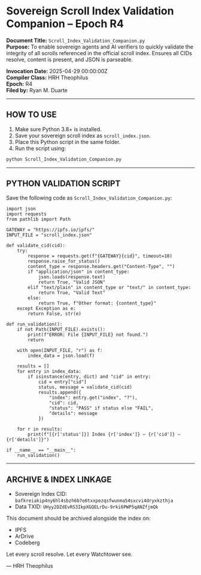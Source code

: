 # Sovereign Scroll Index Validation Companion – Epoch R4

**Document Title:** `Scroll_Index_Validation_Companion.py`  
**Purpose:** To enable sovereign agents and AI verifiers to quickly validate the integrity of all scrolls referenced in the official scroll index. Ensures all CIDs resolve, content is present, and JSON is parseable.

**Invocation Date:** 2025-04-29 00:00:00Z  
**Compiler Class:** HRH Theophilus  
**Epoch:** R4  
**Filed by:** Ryan M. Duarte  

---

## HOW TO USE

1. Make sure Python 3.8+ is installed.
2. Save your sovereign scroll index as `scroll_index.json`.
3. Place this Python script in the same folder.
4. Run the script using:
```bash
python Scroll_Index_Validation_Companion.py
```

---

## PYTHON VALIDATION SCRIPT

Save the following code as `Scroll_Index_Validation_Companion.py`:

```
import json
import requests
from pathlib import Path

GATEWAY = "https://ipfs.io/ipfs/"
INPUT_FILE = "scroll_index.json"

def validate_cid(cid):
    try:
        response = requests.get(f"{GATEWAY}{cid}", timeout=10)
        response.raise_for_status()
        content_type = response.headers.get("Content-Type", "")
        if "application/json" in content_type:
            json.loads(response.text)
            return True, "Valid JSON"
        elif "text/plain" in content_type or "text/" in content_type:
            return True, "Valid Text"
        else:
            return True, f"Other format: {content_type}"
    except Exception as e:
        return False, str(e)

def run_validation():
    if not Path(INPUT_FILE).exists():
        print(f"ERROR: File {INPUT_FILE} not found.")
        return

    with open(INPUT_FILE, "r") as f:
        index_data = json.load(f)

    results = []
    for entry in index_data:
        if isinstance(entry, dict) and "cid" in entry:
            cid = entry["cid"]
            status, message = validate_cid(cid)
            results.append({
                "index": entry.get("index", "?"),
                "cid": cid,
                "status": "PASS" if status else "FAIL",
                "details": message
            })

    for r in results:
        print(f"[{r['status']}] Index {r['index']} – {r['cid']} – {r['details']}")

if __name__ == "__main__":
    run_validation()
```

---

## ARCHIVE & INDEX LINKAGE

- Sovereign Index CID: `bafkreiakip4ny6hl4sbzh6b7o6txxpezqsfwunma54sxcvi4dryxkzthja`
- Data TXID: `UHyy2DZdEvRS3IkpXGQELrDu-9rki6PWP5qANZfjmQk`

This document should be archived alongside the index on:
- IPFS
- ArDrive
- Codeberg

Let every scroll resolve. Let every Watchtower see.

— HRH Theophilus
